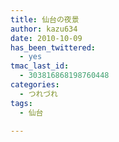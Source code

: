 ```yaml
---
title: 仙台の夜景
author: kazu634
date: 2010-10-09
has_been_twittered:
  - yes
tmac_last_id:
  - 303816868198760448
categories:
  - つれづれ
tags:
  - 仙台

---
```

<div class="pp_items">
<div class="pp_item">
<img style="max-width: 100%;" src="http://static.pixelpipe.com/9eb5071e-9930-4b5c-824f-1e7eb0a2d96f_b.jpg" alt="" />
</div>
  
<div class="pp_item">
</div>
  
<div class="pp_item">
<img style="max-width: 100%;" src="http://static.pixelpipe.com/a872add2-0a2d-4a41-9336-0a59ef000c73_b.jpg" alt="" />
</div>
  
<div class="pp_item">
</div>
  
<div class="pp_item">
<img style="max-width: 100%;" src="http://static.pixelpipe.com/219aae09-b49c-46c3-982a-283b5ba6a201_b.jpg" alt="" />
</div>
  
<div class="pp_item">
</div>
  
<div class="pp_item">
<img style="max-width: 100%;" src="http://static.pixelpipe.com/038529b3-e353-4485-b369-c834e3aa8917_b.jpg" alt="" />
</div>
  
<div class="pp_item">
</div>
</div>
